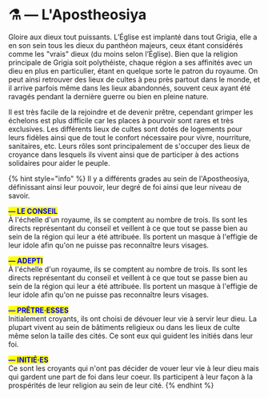# ⚗️ — L'Apostheosiya

Gloire aux dieux tout puissants. L’Église est implanté dans tout Grigia, elle a en son sein tous les dieux du panthéon majeurs, ceux étant considérés comme les "vrais" dieux (du moins selon l’Église). Bien que la religion principale de Grigia soit polythéiste, chaque région a ses affinités avec un dieu en plus en particulier, étant en quelque sorte le patron du royaume. On peut ainsi retrouver des lieux de cultes à peu près partout dans le monde, et il arrive parfois même dans les lieux abandonnés, souvent ceux ayant été ravagés pendant la dernière guerre ou bien en pleine nature.

Il est très facile de la rejoindre et de devenir prêtre, cependant grimper les échelons est plus difficile car les places à pourvoir sont rares et très exclusives. Les différents lieux de cultes sont dotés de logements pour leurs fidèles ainsi que de tout le confort nécessaire pour vivre, nourriture, sanitaires, etc. Leurs rôles sont principalement de s'occuper des lieux de croyance dans lesquels ils vivent ainsi que de participer à des actions solidaires pour aider le peuple.

{% hint style="info" %}
Il y a différents grades au sein de l'Apostheosiya, définissant ainsi leur pouvoir, leur degré de foi ainsi que leur niveau de savoir.

<mark style="color:blue;">**— LE CONSEIL**</mark>\
À l'échelle d'un royaume, ils se comptent au nombre de trois. Ils sont les directs représentant du conseil et veillent à ce que tout se passe bien au sein de la région qui leur a été attribuée. Ils portent un masque à l'effigie de leur idole afin qu'on ne puisse pas reconnaître leurs visages.

<mark style="color:blue;">**— ADEPTI**</mark>\
À l'échelle d'un royaume, ils se comptent au nombre de trois. Ils sont les directs représentant du conseil et veillent à ce que tout se passe bien au sein de la région qui leur a été attribuée. Ils portent un masque à l'effigie de leur idole afin qu'on ne puisse pas reconnaître leurs visages.

<mark style="color:blue;">**— PRÊTRE·ESSES**</mark>\
Initialement croyants, ils ont choisi de dévouer leur vie à servir leur dieu. La plupart vivent au sein de bâtiments religieux ou dans les lieux de culte même selon la taille des cités. Ce sont eux qui guident les initiés dans leur foi.

<mark style="color:blue;">**— INITIÉ·ES**</mark>\
Ce sont les croyants qui n'ont pas décider de vouer leur vie à leur dieu mais qui gardent une part de foi dans leur coeur. Ils participent à leur façon à la prospérités de leur religion au sein de leur cité.
{% endhint %}
